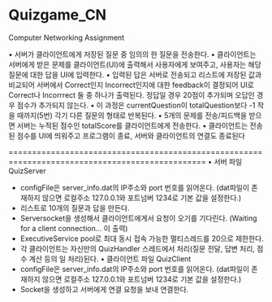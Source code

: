 # Quizgame_CN
Computer Networking Assignment

•	서버가 클라이언트에게 저장된 질문 중 임의의 한 질문을 전송한다. 
•	클라이언트는 서버에게 받은 문제를 클라이언트(UI)에 출력해서 사용자에게 보여주고, 사용자는 해당 질문에 대한 답을 UI에 입력한다. 
•	입력된 답은 서버로 전송되고 리스트에 저장된 값과 비교되어 서버에서 Correct인지 Incorrect인지에 대한 feedback이 결정되어 UI로 Correct나 Incorrrect 둘 중 하나가 출력된다. 정답일 경우 20점이 추가되며 오답인 경우 점수가 추가되지 않는다.
•	이 과정은 currentQuestion이 totalQuestion보다 -1 작을 때까지(5번) 각기 다른 질문의 형태로 반복된다. 
•	5개의 문제를 전송/피드백을 받으면 서버는 누적된 점수인 totalScore를 클라이언트에게 전송한다. 
•	클라이언트는 전송된 점수를 UI에 띄워주고 프로그램이 종료, 서버와 클라이언트의 연결도 종료된다

================================================================================================
•	서버 파일 QuizServer
-	configFile은 server_info.dat의 IP주소와 port 번호를 읽어온다. (dat파일이 존재하지 않으면 로컬주소 127.0.0.1와 포트넘버 1234로 기본 값을 설정한다.)
-	리스트로 10개의 질문과 답을 만든다.
-	Serversocket을 생성해서 클라이언트에게서 요청이 오기를 기다린다. (Waiting for a client connection... 이 출력) 
-	ExecutiveService pool로 최대 동시 접속 가능한 멀티스레드를 20으로 제한한다. 
-	각 클라이언트는 자신만의 QuizHandler 스레드에서 처리(질문 전달, 답변 처리, 점수 계산 등의 일 처리)된다.
•	클라이언트 파일 QuizClient
-	configFile은 server_info.dat의 IP주소와 port 번호를 읽어온다. (dat파일이 존재하지 않으면 로컬주소 127.0.0.1와 포트넘버 1234로 기본 값을 설정한다.)
-	Socket을 생성하고 서버에게 연결 요청을 보내 연결한다. 
